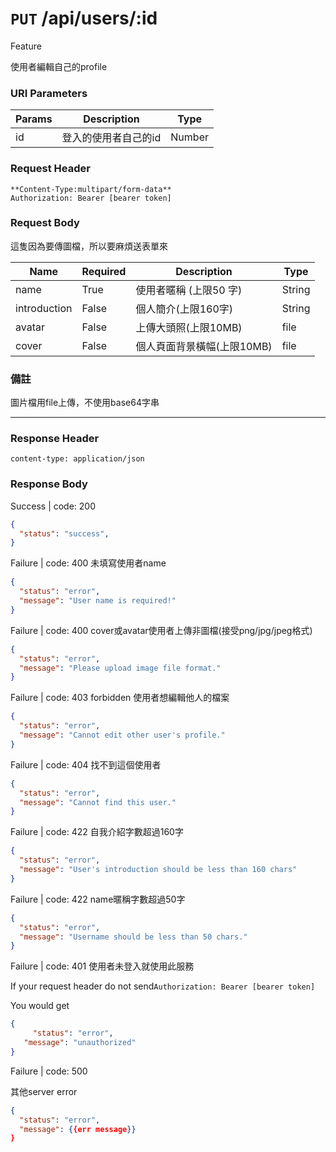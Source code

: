 # `PUT` /api/users/:id

Feature

使用者編輯自己的profile

### URI Parameters

| Params | Description | Type |
| --- | --- | --- |
| id | 登入的使用者自己的id | Number |

### Request Header

```
**Content-Type:multipart/form-data**
Authorization: Bearer [bearer token]
```

### Request Body

<form enctype: multipart/form-data> 這隻因為要傳圖檔，所以要麻煩送表單來

| Name | Required | Description | Type |
| --- | --- | --- | --- |
| name | True | 使用者暱稱 (上限50 字) | String |
| introduction | False | 個人簡介(上限160字) | String |
| avatar | False | 上傳大頭照(上限10MB) | file |
| cover | False | 個人頁面背景橫幅(上限10MB) | file |

### 備註

圖片檔用file上傳，不使用base64字串

---

### Response Header

```
content-type: application/json
```

### Response Body

Success | code: 200 

```json
{
  "status": "success",
}
```

Failure | code: 400 未填寫使用者name

```json
{
  "status": "error",
  "message": "User name is required!"
}
```

Failure | code: 400 cover或avatar使用者上傳非圖檔(接受png/jpg/jpeg格式)

```json
{
  "status": "error",
  "message": "Please upload image file format."
}
```

Failure | code: 403 forbidden 使用者想編輯他人的檔案

```json
{
  "status": "error",
  "message": "Cannot edit other user's profile."
}
```

Failure | code: 404 找不到這個使用者

```json
{
  "status": "error",
  "message": "Cannot find this user."
}
```

Failure | code: 422 自我介紹字數超過160字

```json
{
  "status": "error",
  "message": "User's introduction should be less than 160 chars"
}
```

Failure | code: 422 name暱稱字數超過50字

```json
{
  "status": "error",
  "message": "Username should be less than 50 chars."
}
```

Failure | code: 401 使用者未登入就使用此服務

If your request header do not send`Authorization: Bearer [bearer token]`

You would get

```json
{
	 "status": "error",
   "message": "unauthorized"
}
```

Failure | code: 500 

其他server error

```json
{
  "status": "error",
  "message": {{err message}}
}
```